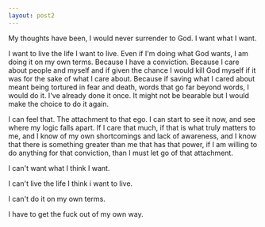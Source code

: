 ```yaml
---
layout: post2
---
```


My thoughts have been, I would never surrender to God. I want what I want.


I want to live the life I want to live. Even if I'm doing what God wants, I am
doing it on my own terms. Because I have a conviction. Because I care about people
and myself and if given the chance I would kill God myself if it was for the sake
of what I care about. Because if saving what I cared about meant being tortured in
fear and death, words that go far beyond words, I would do it. I've already done it
once. It might not be bearable but I would make the choice to do it again.

I can feel that. The attachment to that ego. I can start to see it now, and see where
my logic falls apart. If I care that much, if that is what truly matters to me, and I
know of my own shortcomings and lack of awareness, and I know that there is something
greater than me that has that power,
if I am willing to do anything for that conviction, than I must let go of that attachment.

I can't want what I think I want.

I can't live the life I think i want to live.

I can't do it on my own terms.

I have to get the fuck out of my own way.
